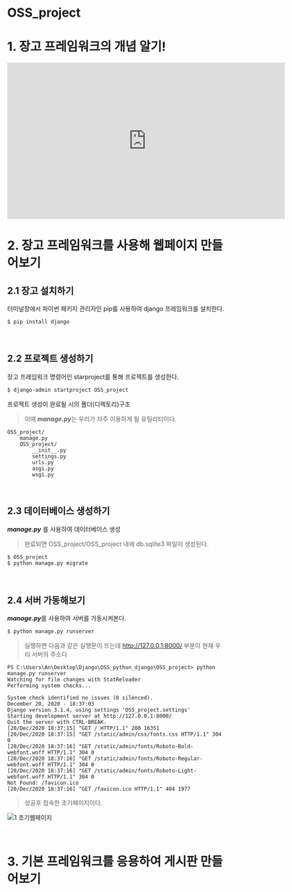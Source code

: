 OSS_project
=================
# 1. 장고 프레임워크의 개념 알기!

<iframe width="640" height="360" src="https://youtu.be/04FVxBOX42A" frameborder="0" gesture="media" allowfullscreen=""></iframe>

# 2. 장고 프레임워크를 사용해 웹페이지 만들어보기
## 2.1 장고 설치하기 
터미널창에서 파이썬 패키지 관리자인 pip를 사용하여 django 프레임워크를 설치한다. 
```bash
$ pip install django
```
</br>

## 2.2 프로젝트 생성하기
장고 프레임워크 명령어인 starproject를 통해 프로젝트를 생성한다.
```bash
$ django-admin startproject OSS_project
```
프로젝트 생성이 완료될 시의 폴더(디렉토리)구조
> 이때 ***manage.py***는 우리가 자주 이용하게 될 유틸리티이다. 
```
OSS_project/
    manage.py
    OSS_project/
        __init__.py
        settings.py
        urls.py
        asgi.py
        wsgi.py
```
</br>

## 2.3 데이터베이스 생성하기
***manage.py*** 를 사용하여 데이터베이스 생성
> 완료되면 OSS_project/OSS_project 내에 db.sqlite3 파일이 생성된다.
```bash
$ OSS_project
$ python manage.py migrate
```
</br>

## 2.4 서버 가동해보기
***manage.py***를 사용하여 서버를 가동시켜본다. 
```bash
$ python manage.py runserver 
```
> 실행하면 다음과 같은 실행문이 뜨는데 http://127.0.0,1:8000/ 부분이 현재 우리 서버의 주소다
```
PS C:\Users\An\Desktop\Django\OSS_python_django\OSS_project> python manage.py runserver 
Watching for file changes with StatReloader
Performing system checks...

System check identified no issues (0 silenced).
December 20, 2020 - 18:37:03
Django version 3.1.4, using settings 'OSS_project.settings'
Starting development server at http://127.0.0.1:8000/
Quit the server with CTRL-BREAK.
[20/Dec/2020 18:37:15] "GET / HTTP/1.1" 200 16351
[20/Dec/2020 18:37:15] "GET /static/admin/css/fonts.css HTTP/1.1" 304 0
[20/Dec/2020 18:37:16] "GET /static/admin/fonts/Roboto-Bold-webfont.woff HTTP/1.1" 304 0
[20/Dec/2020 18:37:16] "GET /static/admin/fonts/Roboto-Regular-webfont.woff HTTP/1.1" 304 0
[20/Dec/2020 18:37:16] "GET /static/admin/fonts/Roboto-Light-webfont.woff HTTP/1.1" 304 0
Not Found: /favicon.ico
[20/Dec/2020 18:37:16] "GET /favicon.ico HTTP/1.1" 404 1977
```
> 성공후 접속한 초기페이지이다.

![1 초기웹페이지](https://user-images.githubusercontent.com/53415223/102709995-896be300-42f2-11eb-925f-e054d5a47917.png)

</br>




# 3. 기본 프레임워크를 응용하여 게시판 만들어보기
</br></br>
